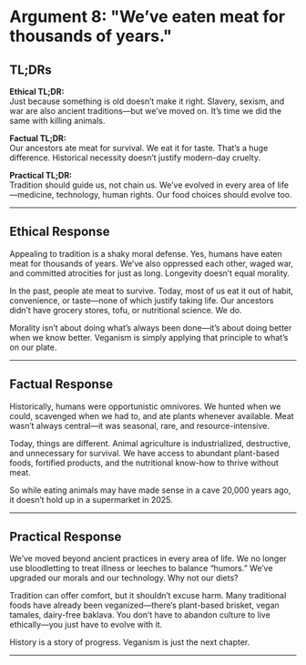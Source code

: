 <!-- type: Evolutionary -->

# Argument 8: "We’ve eaten meat for thousands of years."

## TL;DRs

**Ethical TL;DR:**  
Just because something is old doesn’t make it right. Slavery, sexism, and war are also ancient traditions—but we’ve moved on. It’s time we did the same with killing animals.

**Factual TL;DR:**  
Our ancestors ate meat for survival. We eat it for taste. That’s a huge difference. Historical necessity doesn’t justify modern-day cruelty.

**Practical TL;DR:**  
Tradition should guide us, not chain us. We’ve evolved in every area of life—medicine, technology, human rights. Our food choices should evolve too.

---

## Ethical Response

Appealing to tradition is a shaky moral defense. Yes, humans have eaten meat for thousands of years. We’ve also oppressed each other, waged war, and committed atrocities for just as long. Longevity doesn’t equal morality.

In the past, people ate meat to survive. Today, most of us eat it out of habit, convenience, or taste—none of which justify taking life. Our ancestors didn’t have grocery stores, tofu, or nutritional science. We do.

Morality isn’t about doing what’s always been done—it’s about doing better when we know better. Veganism is simply applying that principle to what’s on our plate.

---

## Factual Response

Historically, humans were opportunistic omnivores. We hunted when we could, scavenged when we had to, and ate plants whenever available. Meat wasn’t always central—it was seasonal, rare, and resource-intensive.

Today, things are different. Animal agriculture is industrialized, destructive, and unnecessary for survival. We have access to abundant plant-based foods, fortified products, and the nutritional know-how to thrive without meat.

So while eating animals may have made sense in a cave 20,000 years ago, it doesn’t hold up in a supermarket in 2025.

---

## Practical Response

We’ve moved beyond ancient practices in every area of life. We no longer use bloodletting to treat illness or leeches to balance “humors.” We’ve upgraded our morals and our technology. Why not our diets?

Tradition can offer comfort, but it shouldn’t excuse harm. Many traditional foods have already been veganized—there’s plant-based brisket, vegan tamales, dairy-free baklava. You don’t have to abandon culture to live ethically—you just have to evolve with it.

History is a story of progress. Veganism is just the next chapter.

---

